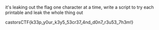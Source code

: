 it's leaking out the flag one character at a time, write a script to try each printable and leak the whole thing out


castorsCTF{k33p_y0ur_k3y5_53cr37_4nd_d0n7_r3u53_7h3m!}

